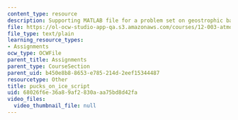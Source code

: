 ```yaml
---
content_type: resource
description: Supporting MATLAB file for a problem set on geostrophic balance.
file: https://ol-ocw-studio-app-qa.s3.amazonaws.com/courses/12-003-atmosphere-ocean-and-climate-dynamics-fall-2008/68026f6e36a89af2830aaa75bd8d42fa_pucks_on_ice_script.m
file_type: text/plain
learning_resource_types:
- Assignments
ocw_type: OCWFile
parent_title: Assignments
parent_type: CourseSection
parent_uid: b450e8b8-8653-e785-214d-2eef15344487
resourcetype: Other
title: pucks_on_ice_script
uid: 68026f6e-36a8-9af2-830a-aa75bd8d42fa
video_files:
  video_thumbnail_file: null
---
```

